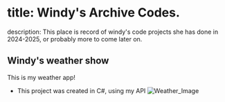# title: Windy's Archive Codes.
description: This place is record of windy's code projects she has done in 2024-2025, or probably more to come later on.


## Windy's weather show
This is my weather app! 
+ This project was created in C#, using my API
![Weather_Image](https://github.com/user-attachments/assets/bbaf9a31-b463-437b-a364-a7a7dd993039)    
